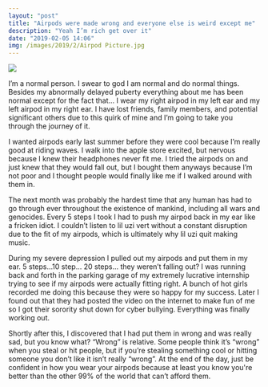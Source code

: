 ```yaml
---
layout: "post"
title: "Airpods were made wrong and everyone else is weird except me"
description: "Yeah I’m rich get over it"
date: "2019-02-05 14:06"
img: /images/2019/2/Airpod Picture.jpg
---
```

<img class="post-img" src="{{ site.baseurl}}/images/2019/2/Broke Pods.jpg">

I’m a normal person. I swear to god I am normal and do normal things. Besides my abnormally delayed puberty everything about me has been normal except for the fact that… I wear my right airpod in my left ear and my left airpod in my right ear. I have lost friends, family members, and potential significant others due to this quirk of mine and I’m going to take you through the journey of it.

I wanted airpods early last summer before they were cool because I’m really good at riding waves. I walk into the apple store excited, but nervous because I knew their headphones never fit me. I tried the airpods on and just knew that they would fall out, but I bought them anyways because I’m not poor and I thought people would finally like me if I walked around with them in.

The next month was probably the hardest time that any human has had to go through ever throughout the existence of mankind, including all wars and genocides. Every 5 steps I took I had to push my airpod back in my ear like a fricken idiot. I couldn’t listen to lil uzi vert without a constant disruption due to the fit of my airpods, which is ultimately why lil uzi quit making music.

During my severe depression I pulled out my airpods and put them in my ear. 5 steps…10 step… 20 steps… they weren’t falling out? I was running back and forth in the parking garage of my extremely lucrative internship trying to see if my airpods were actually fitting right. A bunch of hot girls recorded me doing this because they were so happy for my success. Later I found out that they had posted the video on the internet to make fun of me so I got their sorority shut down for cyber bullying. Everything was finally working out.

Shortly after this, I discovered that I had put them in wrong and was really sad, but you know what? “Wrong” is relative. Some people think it’s “wrong” when you steal or hit people, but if you’re stealing something cool or hitting someone you don’t like it isn’t really “wrong”. At the end of the day, just be confident in how you wear your airpods because at least you know you're better than the other 99% of the world that can’t afford them.  
